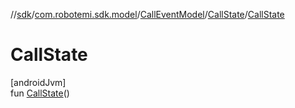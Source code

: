 //[sdk](../../../../index.md)/[com.robotemi.sdk.model](../../index.md)/[CallEventModel](../index.md)/[CallState](index.md)/[CallState](-call-state.md)

# CallState

[androidJvm]\
fun [CallState](-call-state.md)()
